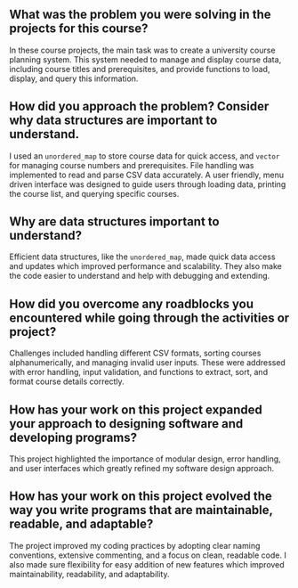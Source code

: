 ## What was the problem you were solving in the projects for this course?

In these course projects, the main task was to create a university course planning system. This system needed to manage and display course data, including course titles and prerequisites, and provide functions to load, display, and query this information.

## How did you approach the problem? Consider why data structures are important to understand.

I used an `unordered_map` to store course data for quick access, and `vector` for managing course numbers and prerequisites. File handling was implemented to read and parse CSV data accurately. A user friendly, menu driven interface was designed to guide users through loading data, printing the course list, and querying specific courses.

## Why are data structures important to understand?

Efficient data structures, like the `unordered_map`, made quick data access and updates which improved performance and scalability. They also make the code easier to understand and help with debugging and extending.

## How did you overcome any roadblocks you encountered while going through the activities or project?

Challenges included handling different CSV formats, sorting courses alphanumerically, and managing invalid user inputs. These were addressed with error handling, input validation, and functions to extract, sort, and format course details correctly.

## How has your work on this project expanded your approach to designing software and developing programs?

This project highlighted the importance of modular design, error handling, and user interfaces which greatly refined my software design approach.

## How has your work on this project evolved the way you write programs that are maintainable, readable, and adaptable?

The project improved my coding practices by adopting clear naming conventions, extensive commenting, and a focus on clean, readable code. I also made sure flexibility for easy addition of new features which improved maintainability, readability, and adaptability.
